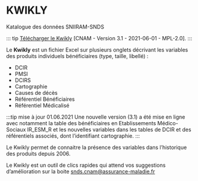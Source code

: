 # KWIKLY 
<!-- SPDX-License-Identifier: MPL-2.0 -->

Katalogue des données SNIIRAM-SNDS

::: tip
[Télécharger le Kwikly](../../files/Cnam/2020-06-18_CNAM_KWIKLY-Katalogue-Sniiram-SNDS-v2_MLP-2.0.xlsm) [CNAM - Version 3.1 - 2021-06-01 - MPL-2.0].
:::

Le **Kwikly** est un fichier Excel sur plusieurs onglets décrivant les variables des produits individuels bénéficiaires (type, taille, libellé) :
- DCIR
- PMSI
- DCIRS
- Cartographie
- Causes de décès
- Référentiel Bénéficiaires
- Référentiel Médicalisé

:::tip mise à jour 01.06.2021
Une nouvelle version (3.1) a été mise en ligne avec notamment la table des bénéficiaires en Etablissements Médico-Sociaux IR_ESM_R et les nouvelles variables dans les tables de DCIR et des référentiels associés, dont l’identifiant cartographie.
:::

Le Kwikly permet de connaitre la présence des variables dans l’historique des produits depuis 2006.

Le Kwikly est un outil de clics rapides qui attend vos suggestions d’amélioration sur la boite <snds.cnam@assurance-maladie.fr>




